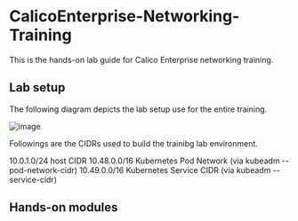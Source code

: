 # CalicoEnterprise-Networking-Training
This is the hands-on lab guide for Calico Enterprise networking training.

## Lab setup

The following diagram depicts the lab setup use for the entire training.

![image](https://user-images.githubusercontent.com/29644478/209869545-03ae6c68-940d-4570-887e-a25dd7223eae.png)



Followings are the CIDRs used to build the trainibg lab environment.

10.0.1.0/24 host CIDR
10.48.0.0/16 Kubernetes Pod Network (via kubeadm --pod-network-cidr)
10.49.0.0/16 Kubernetes Service CIDR (via kubeadm --service-cidr)


## Hands-on modules
